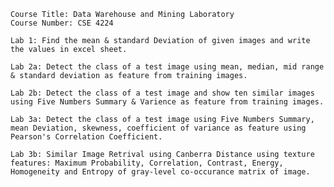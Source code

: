     Course Title: Data Warehouse and Mining Laboratory
    Course Number: CSE 4224
    
    Lab 1: Find the mean & standard Deviation of given images and write the values in excel sheet.
    
    Lab 2a: Detect the class of a test image using mean, median, mid range & standard deviation as feature from training images.
    
    Lab 2b: Detect the class of a test image and show ten similar images using Five Numbers Summary & Varience as feature from training images.
    
    Lab 3a: Detect the class of a test image using Five Numbers Summary, mean Deviation, skewness, coefficient of variance as feature using Pearson's Correlation Coefficient.
    
    Lab 3b: Similar Image Retrival using Canberra Distance using texture features: Maximum Probability, Correlation, Contrast, Energy, Homogeneity and Entropy of gray-level co-occurance matrix of image.
    